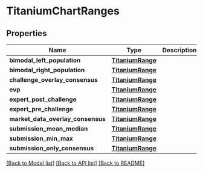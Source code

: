 # TitaniumChartRanges


## Properties
Name | Type | Description | Notes
------------ | ------------- | ------------- | -------------
**bimodal_left_population** | [**TitaniumRange**](TitaniumRange.md) |  | [optional] 
**bimodal_right_population** | [**TitaniumRange**](TitaniumRange.md) |  | [optional] 
**challenge_overlay_consensus** | [**TitaniumRange**](TitaniumRange.md) |  | [optional] 
**evp** | [**TitaniumRange**](TitaniumRange.md) |  | [optional] 
**expert_post_challenge** | [**TitaniumRange**](TitaniumRange.md) |  | [optional] 
**expert_pre_challenge** | [**TitaniumRange**](TitaniumRange.md) |  | [optional] 
**market_data_overlay_consensus** | [**TitaniumRange**](TitaniumRange.md) |  | [optional] 
**submission_mean_median** | [**TitaniumRange**](TitaniumRange.md) |  | [optional] 
**submission_min_max** | [**TitaniumRange**](TitaniumRange.md) |  | [optional] 
**submission_only_consensus** | [**TitaniumRange**](TitaniumRange.md) |  | [optional] 

[[Back to Model list]](../README.md#documentation-for-models) [[Back to API list]](../README.md#documentation-for-api-endpoints) [[Back to README]](../README.md)


